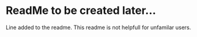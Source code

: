 # ReadMe to be created later...
  Line added to the readme. This readme is not helpfull for unfamilar users.
